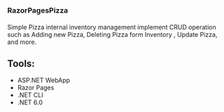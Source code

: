 ### RazorPagesPizza
####
Simple Pizza internal inventory management implement CRUD operation such as Adding new Pizza, Deleting Pizza form Inventory , Update Pizza, and more.       
## Tools: 
- ASP.NET WebApp 
- Razor Pages 
- .NET CLI 
- .NET 6.0
